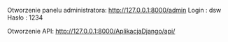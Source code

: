 Otworzenie panelu administratora:
http://127.0.0.1:8000/admin
Login : dsw
Hasło : 1234

Otworzenie API:
http://127.0.0.1:8000/AplikacjaDjango/api/

